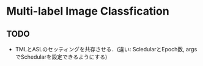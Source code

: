 # Multi-label Image Classfication



## TODO

* TMLとASLのセッティングを共存させる．(違い: ScledularとEpoch数, argsでSchedularを設定できるようにする)

